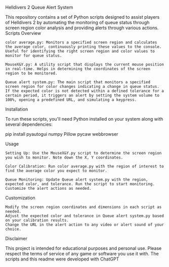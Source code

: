 Helldivers 2 Queue Alert System

This repository contains a set of Python scripts designed to assist players of Helldivers 2 by automating the monitoring of queue status through screen region color analysis and providing alerts through various actions.
Scripts Overview

    color average.py: Monitors a specified screen region and calculates the average color, continuously printing these values to the console. Useful for identifying the right screen region and color values to monitor for queue status.

    MouseX&Y.py: A utility script that displays the current mouse position in real-time. Helps in determining the coordinates of the screen region to be monitored.

    Queue alert system.py: The main script that monitors a specified screen region for color changes indicating a change in queue status. If the expected color is not detected within a defined tolerance for a certain period, it triggers an alert by setting the system volume to 100%, opening a predefined URL, and simulating a keypress.

Installation

To run these scripts, you'll need Python installed on your system along with several dependencies:

pip install pyautogui numpy Pillow pycaw webbrowser

Usage

    Setting Up: Use the MouseX&Y.py script to determine the screen region you wish to monitor. Note down the X, Y coordinates.

    Color Calibration: Run color average.py with the region of interest to find the average color you expect to monitor.

    Queue Monitoring: Update Queue alert system.py with the region, expected color, and tolerance. Run the script to start monitoring. Customize the alert actions as needed.

Customization

    Modify the screen region coordinates and dimensions in each script as needed.
    Adjust the expected color and tolerance in Queue alert system.py based on your calibration results.
    Change the URL in the alert action to any video or alert sound of your choice.

Disclaimer

This project is intended for educational purposes and personal use. Please respect the terms of service of any game or software you use it with.  The scripts and this readme were developed with ChatGPT
